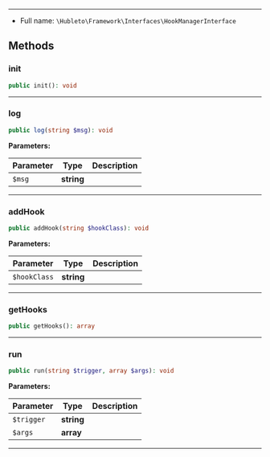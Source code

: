 
***

* Full name: `\Hubleto\Framework\Interfaces\HookManagerInterface`

## Methods

### init

```php
public init(): void
```

***

### log

```php
public log(string $msg): void
```

**Parameters:**

| Parameter | Type       | Description |
|-----------|------------|-------------|
| `$msg`    | **string** |             |

***

### addHook

```php
public addHook(string $hookClass): void
```

**Parameters:**

| Parameter    | Type       | Description |
|--------------|------------|-------------|
| `$hookClass` | **string** |             |

***

### getHooks

```php
public getHooks(): array
```

***

### run

```php
public run(string $trigger, array $args): void
```

**Parameters:**

| Parameter  | Type       | Description |
|------------|------------|-------------|
| `$trigger` | **string** |             |
| `$args`    | **array**  |             |

***
